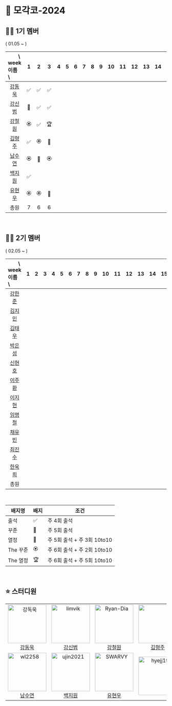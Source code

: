 # 🎾 모각코-2024



## 🙋‍♂️ 1기 멤버

( 01.05 ~ )


| 　　\　week<br>이름　\  |1 | 2|3|4| 5|6 |7|8|9 |10| 11| 12|13|14|15|
| :- | :-: | :-: | :-:| :-:| :-:| :-: | :-: | :-: |  :-:|:-:|:-:|:-:|:-:|:-:|:-:|
| <center>[강동욱](https://github.com/woogie0303)</center>  |✅|✅|✅|
| <center>[강신범](https://github.com/kangsinbeom)</center> |🏅|✅|✅|
| <center>[강철원](https://github.com/Ryan-dia)</center>    |🏵️|✅|🏆|
| <center>[김형주](https://github.com/)</center>            |✅|🏵️|👑|      
| <center>[남수연](https://github.com/namtndus)</center>    |🏵️|🏅|🏵️|     
| <center>[백지원](https://github.com/qorjiwon)</center>    |✅|  | |     
| <center>[유현우](https://github.com/uhanuu)</center>      |🏵️|🏵️|👑|  
|     <center>총원</center> |                                7|6|6|                         

<br>

## 🙋‍♂️ 2기 멤버

( 02.05 ~ )

| 　　\　week<br>이름　\  |1 | 2|3|4| 5|6 |7|8|9 |10| 11| 12|13|14|15|
| :- | :-: | :-: | :-:| :-:| :-:| :-: | :-: | :-: |  :-:|:-:|:-:|:-:|:-:|:-:|:-:|
| <center>[강한준](https://github.com/)</center> |
| <center>[김지민](https://github.com/)</center> |
| <center>[김태우](https://github.com/)</center> |
| <center>[박은성](https://github.com/)</center> |
| <center>[신현호](https://github.com/)</center>  |
| <center>[이주환](https://github.com/)</center>  |
| <center>[이지현](https://github.com/)</center>  |
| <center>[임명철](https://github.com/)</center>    |
| <center>[채유빈](https://github.com/)</center>    |
| <center>[최진수](https://github.com/)</center>    |
| <center>[한욱희](https://github.com/)</center>    |     
|     <center>총원</center>                          

<br>


|배지명|배지|조건|
| --- | ---| ---|
|출석 |✅ | 주 4회 출석 |
|꾸준 |🏅 | 주 5회 출석 |
|열정|👑| 주 5회 출석 + 주 3회 10to10 |
|The 꾸준 |🏵️| 주 6회 출석 + 주 2회 10to10 |
|The 열정 |🏆 | 주 6회 출석 +  주 5회 10to10 |

<br>

## ⭐️ 스터디원

<table>
  <tr>
    <td align="center">
      <a href="https://github.com/woogie0303">
        <img src="https://avatars.githubusercontent.com/u/86232911?v=4" alt="강독욱" width="120" />
      </a>
      <br />
      <a href="https://github.com/woogie0303">강동욱</a>
    </td>
    <td align="center">
      <a href="https://github.com/kangsinbeom">
        <img src="https://avatars.githubusercontent.com/u/83047601?v=4" alt="limvik" width="120" />
      </a>
      <br />
      <a href="https://github.com/kangsinbeom">강신범</a>
    </td>
     <td align="center">
      <a href="https://github.com/Ryan-Dia">
        <img src="https://avatars1.githubusercontent.com/u/76567238" alt="Ryan-Dia" width="120" />
      </a>
      <br />
      <a href="https://github.com/Ryan-Dia">강철원</a>
    </td>
    <td align="center">
      <a href="https://github.com/">
        <img src="https://cdn.icon-icons.com/icons2/2157/PNG/512/github_git_hub_logo_icon_132878.png" alt="" width="120" />
      </a>
      <br />
      <a href="https://github.com/">김형주</a>
    </td>
  </tr>
  <tr>
      <td align="center">
      <a href="https://github.com/namtndus">
        <img src="https://avatars.githubusercontent.com/u/53739820?v=4" alt="wl2258" width="120" />
      </a>
      <br />
      <a href="https://github.com/namtndus">남수연</a>
    </td>
    <td align="center">
      <a href="https://github.com/qorjiwon">
        <img src="https://avatars.githubusercontent.com/u/82700743?v=4" alt="ujin2021" width="120" />
      </a>
      <br />
      <a href="https://github.com/qorjiwon">백지원</a>
    </td>
    <td align="center">
      <a href="https://github.com/uhanuu">
        <img src="https://avatars.githubusercontent.com/u/110734817?v=4" alt="SWARVY" width="120" />
      </a>
      <br />
      <a href="https://github.com/uhanuu">유현우</a>
    </td>
    <td align="center">
      <a href="https://github.com/">
        <img src="https://cdn.icon-icons.com/icons2/2157/PNG/512/github_git_hub_logo_icon_132878.png" alt="hyejj19" width="120" />
      </a>
      <br />
      <a href="https://github.com/"></a>
    </td>
  </tr>
</table>
